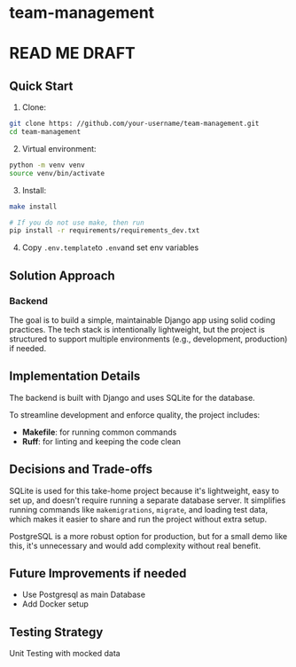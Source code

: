# team-management
# READ ME DRAFT
## Quick Start

1. Clone:
```bash 
git clone https: //github.com/your-username/team-management.git 
cd team-management
```

2. Virtual environment:
```bash 
python -m venv venv 
source venv/bin/activate
```

3. Install:
```bash
make install

# If you do not use make, then run 
pip install -r requirements/requirements_dev.txt
```

4. Copy `.env.template`to `.env`and set env variables


## Solution Approach
### Backend
The goal is to build a simple, maintainable Django app using solid coding practices. The tech stack is intentionally lightweight, but the project is structured to support multiple environments (e.g., development, production) if needed.


## Implementation Details
The backend is built with Django and uses SQLite for the database.

To streamline development and enforce quality, the project includes:
- **Makefile**: for running common commands
- **Ruff**: for linting and keeping the code clean

## Decisions and Trade-offs
SQLite is used for this take-home project because it's lightweight, easy to set up, and doesn't require running a separate database server. It simplifies running commands like `makemigrations`, `migrate`, and loading test data, which makes it easier to share and run the project without extra setup.

PostgreSQL is a more robust option for production, but for a small demo like this, it's unnecessary and would add complexity without real benefit.

## Future Improvements if needed
- Use Postgresql as main Database
- Add Docker setup

## Testing Strategy
Unit Testing with mocked data
